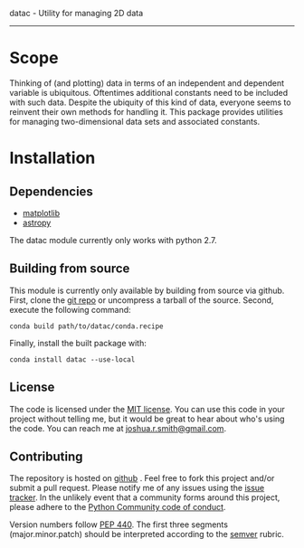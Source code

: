 datac - Utility for managing 2D data
************************************

Scope
=====
Thinking of (and plotting) data in terms of an independent and dependent variable is ubiquitous. Oftentimes additional constants need to be included with such data. Despite the ubiquity of this kind of data, everyone seems to reinvent their own methods for handling it. This package provides utilities for managing two-dimensional data sets and associated constants.


Installation
============

Dependencies
------------

* [matplotlib](http://matplotlib.org)
* [astropy](http://www.astropy.org)

The datac module currently only works with python 2.7.


Building from source
--------------------
This module is currently only available by building from source via github. First, clone the [git repo](https://github.com/jrsmith3/datac) or uncompress a tarball of the source. Second, execute the following command:

```
conda build path/to/datac/conda.recipe
```

Finally, install the built package with:

```
conda install datac --use-local
```


License
-------
The code is licensed under the [MIT license](http://opensource.org/licenses/MIT). You can use this code in your project without telling me, but it would be great to hear about who's using the code. You can reach me at <joshua.r.smith@gmail.com>.

Contributing
------------
The repository is hosted on [github](https://github.com/jrsmith3/datac) . Feel free to fork this project and/or submit a pull request. Please notify me of any issues using the [issue tracker](https://github.com/jrsmith3/datac/issues). In the unlikely event that a community forms around this project, please adhere to the [Python Community code of conduct](https://www.python.org/psf/codeofconduct/).

Version numbers follow [PEP 440](https://www.python.org/dev/peps/pep-0440/). The first three segments (major.minor.patch) should be interpreted according to the [semver](http://semver.org) rubric.
